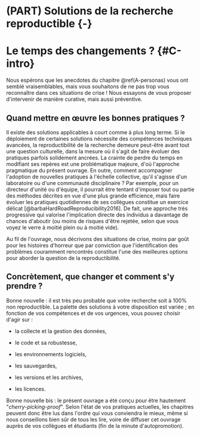 # (PART) Solutions de la recherche reproductible {-}

# Le temps des changements ? {#C-intro}

Nous espérons que les anecdotes du chapitre \@ref(A-personas) vous ont semblé
vraisemblables, mais vous souhaitons de ne pas trop vous reconnaître dans ces
situations de crise ! Nous essayons de vous proposer d'intervenir de manière
curative, mais aussi préventive.

## Quand mettre en œuvre les bonnes pratiques ?
Il existe des solutions applicables à court comme à plus long terme. Si le déploiement de certaines solutions nécessite des compétences techniques avancées, la reproductibilité de la recherche demeure peut-être avant tout une question culturelle, dans la mesure où il s'agit de faire évoluer des pratiques parfois solidement ancrées. La crainte de perdre du temps en modifiant ses repères est une problématique majeure, d'où l'approche pragmatique du présent ouvrage. 
En outre, comment accompagner l'adoption de nouvelles pratiques à l'échelle collective, qu'il s'agisse d'un laboratoire ou d'une communauté disciplinaire ?
Par exemple, pour un directeur d'unité ou d'équipe, il pourrait être tentant d'imposer tout ou partie des méthodes décrites en vue d'une plus grande efficience, mais faire évoluer les pratiques quotidiennes de ses collègues constitue un exercice délicat [@barbaHardRoadReproducibility2016].
De fait, une approche très progressive qui valorise l'implication directe des individus a davantage de chances d'aboutir (ou moins de risques d'être rejetée, selon que vous voyez le verre à moitié plein ou à moitié vide). 

Au fil de l'ouvrage, nous décrivons des situations de crise, moins par goût pour les histoires d'horreur que par conviction que l'identification des problèmes couramment rencontrés constitue l'une des meilleures options pour aborder la question de la reproductibilité. 

## Concrètement, que changer et comment s'y prendre ?
Bonne nouvelle : il est très peu probable que votre recherche soit à 100% non reproductible. La palette des solutions à votre disposition est variée ; en fonction de vos compétences et de vos urgences, vous pouvez choisir d'agir sur : 

- la collecte et la gestion des données, 

- le code et sa robustesse, 

- les environnements logiciels, 

- les sauvegardes, 

- les versions et les archives, 

- les licences.

Bonne nouvelle bis : le présent ouvrage a été conçu pour être hautement "*cherry-picking-proof*". Selon l'état de vos pratiques actuelles, les chapitres peuvent donc être lus dans l'ordre qui vous conviendra le mieux, même si nous conseillons bien sûr de tous les lire, voire de diffuser cet ouvrage auprès de vos collègues et étudiants (fin de la minute d'autopromotion).
